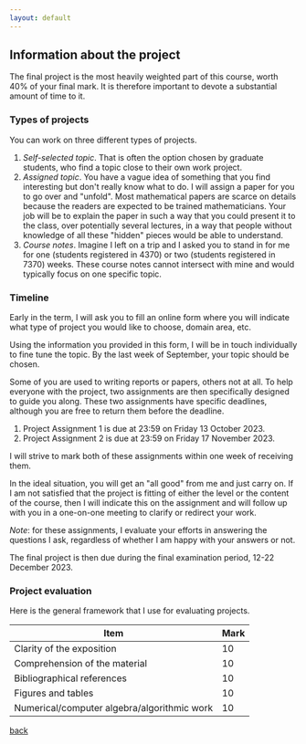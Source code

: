 ```yaml
---
layout: default
---
```


## Information about the project

The final project is the most heavily weighted part of this course, worth 40% of your final mark. It is therefore important to devote a substantial amount of time to it.

### Types of projects

You can work on three different types of projects.
1. *Self-selected topic*. That is often the option chosen by graduate students, who find a topic close to their own work project.
2. *Assigned topic*. You have a vague idea of something that you find interesting but don't really know what to do. I will assign a paper for you to go over and "unfold". Most mathematical papers are scarce on details because the readers are expected to be trained mathematicians. Your job will be to explain the paper in such a way that you could present it to the class, over potentially several lectures, in a way that people without knowledge of all these "hidden" pieces would be able to understand.
3. *Course notes*. Imagine I left on a trip and I asked you to stand in for me for one (students registered in 4370) or two (students registered in 7370) weeks. These course notes cannot intersect with mine and would typically focus on one specific topic.

### Timeline

Early in the term, I will ask you to fill an online form where you will indicate what type of project you would like to choose, domain area, etc. 

Using the information you provided in this form, I will be in touch individually to fine tune the topic. By the last week of September, your topic should be chosen.

Some of you are used to writing reports or papers, others not at all. To help everyone with the project, two assignments are then specifically designed to guide you along. These two assignments have specific deadlines, although you are free to return them before the deadline.
1. Project Assignment 1 is due at 23:59 on Friday 13 October 2023.
2. Project Assignment 2 is due at 23:59 on Friday 17 November 2023.

I will strive to mark both of these assignments within one week of receiving them. 

In the ideal situation, you will get an "all good" from me and just carry on. If I am not satisfied that the project is fitting of either the level or the content of the course, then I will indicate this on the assignment and will follow up with you in a one-on-one meeting to clarify or redirect your work.

*Note*: for these assignments, I evaluate your efforts in answering the questions I ask, regardless of whether I am happy with your answers or not.

The final project is then due during the final examination period, 12-22 December 2023.

### Project evaluation

Here is the general framework that I use for evaluating projects.

| Item | Mark |
|------|------|
| Clarity of the exposition | 10 | 
| Comprehension of the material | 10 |
| Bibliographical references | 10 |
| Figures and tables | 10 |
| Numerical/computer algebra/algorithmic work | 10 |



[back](./)

